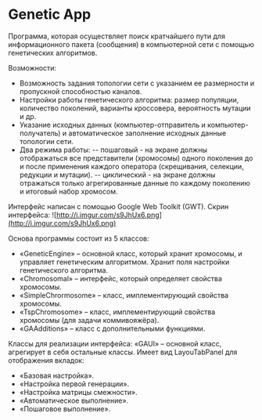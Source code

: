 # Genetic App
Программа, которая осуществляет поиск кратчайшего пути для информационного пакета (сообщения) в компьютерной сети с помощью генетических алгоритмов.

Возможности:
-	Возможность задания топологии сети с указанием ее размерности и пропускной способностью каналов.
-	Настройки работы генетического алгоритма: размер популяции, количество поколений, варианты кроссовера, вероятность мутации и др.
-	Указание исходных данных (компьютер-отправитель и компьютер-получатель) и автоматическое заполнение исходных данные топологии сети.
-	Два режима работы:
--	пошаговый - на экране должны отображаться все представители (хромосомы) одного поколения до и после применения каждого оператора (скрещивания, селекции, редукции и мутации).
--	циклический - на экране должны отражаться только агрегированные данные по каждому поколению и итоговый набор хромосом.

Интерфейс написан с помощью Google Web Toolkit (GWT).
Скрин интерфейса:
![http://i.imgur.com/s9JhUx6.png](http://i.imgur.com/s9JhUx6.png)

Основа программы состоит из 5 классов:
- «GeneticEngine» – основной класс, который хранит хромосомы, и управляет генетическим алгоритмом. Хранит поля настройки генетического алгоритма.
- «Chromosomal» – интерфейс, который определяет свойства хромосомы.
- «SimpleChrormosome» – класс, имплементирующий свойства хромосомы.
- «TspChromosome» – класс, имплементирующий свойства хромосомы (для задачи коммивояжёра).
- «GAAdditions» – класс с дополнительными функциями.

Классы для реализации интерфейса:
«GAUI» – основной класс, агрегирует в себя остальные классы. Имеет вид LayouTabPanel для отображения вкладок:
- «Базовая настройка».
- «Настройка первой генерации».
- «Настройка матрицы смежности».
- «Автоматическое выполнение».
- «Пошаговое выполнение». 
